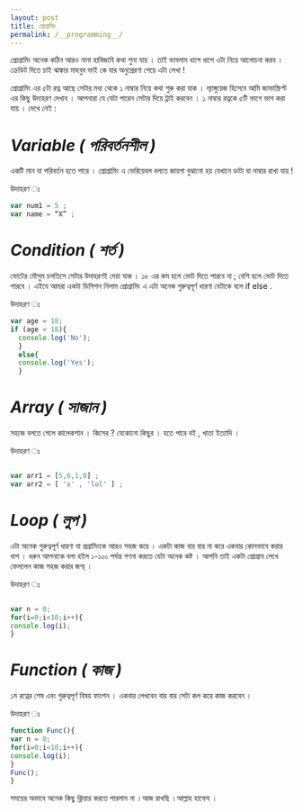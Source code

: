 ```yaml
---
layout: post
title: প্রোগ্রামিং 
permalink: /__programming__/
---
```



প্রোগ্রামিং অনেক কঠিন আরও নানা হাবিজাবি কথা শুনা যায় । তাই ভাবলাম ধাপে ধাপে এটা নিয়ে আলোচনা করব । ক্রেডিট দিতে চাই ঝাঙ্কার মাহবুব ভাই কে
যার অনুপ্রেরণা পেয়ে এটা লেখা ! 

প্রোগ্রামিং এর ৫টা রত্ন আছে সেটার মধ্য থেকে ১ নাম্বার নিয়ে কথা শুরু করা যাক । ল্যাঙ্গুয়েজ হিসেবে আমি জাভাস্ক্রিপ্ট এর কিছু উদাহরণ দেখাব । আপনারা যে 
যেটা পারেন সেটার দিয়ে ট্রাই করবেন ।
১ নাম্বার রত্নকে ৫টি ভাগে ভাগ করা যায় । দেখে নেই :

# *Variable ( পরিবর্তনশীল )* 
একটি মান যা পরিবর্তন হতে পারে । প্রোগ্রামিং এ ভেরিয়েবল বলতে জায়গা বুঝানো হয় যেখানে ডাটা বা নাম্বার রাখা যায় !

উদাহরণ ঃ 
```javascript
var num1 = 5 ;
var name = “X” ;
```
# *Condition ( শর্ত )*  
ভোটের মৌসুম চলতিসে সেটার উদাহরণই দেয়া যাক । ১৮ এর কম হলে ভোট দিতে পারবে না ; বেশি হলে ভোট দিতে পারবে ।
এইযে আমরা একটা ডিসিশন নিলাম প্রোগ্রামিং এ এটা অনেক গুরুত্বপূর্ণ ধারণা যেটাকে বলে if else .

উদাহরণ ঃ
```javascript
var age = 18;
if (age < 18){
  console.log('No');
  }
  else{
  console.log('Yes');
  }
  ```
# *Array ( সাজান )* 
সহজে বলতে গেলে কালেকশান । কিসের  ? যেকোনো কিছুর । হতে পারে বই , খাতা ইত্যাদি ।

উদাহরণ ঃ 
```javascript

var arr1 = [5,6,1,0] ;
var arr2 = [ 'x' , 'lol' ] ;

```
# *Loop ( লুপ )*  
এটা অনেক গুরুত্বপূর্ণ ধারণা যা প্রগ্রামিংকে আরও সহজ করে । একটা কাজ বার বার না করে একবার কোনভাবে করার ধাপ । ধরুন আপনাকে
বলা হইল ১-১০০ পর্যন্ত গণনা করতে যেটা অনেক কষ্ট । আপনি তাই একটা প্রোগ্রাম লেখে ফেললেন কাজ সহজ করার জন্য়্ ।

উদাহরণ ঃ 
```javascript

var n = 0;
for(i=0;i<10;i++){
console.log(i);
}

```
# *Function ( কাজ )*
১ম রত্নের শেষ এবং গুরুত্বপূর্ণ বিষয় ফাংশন ।  একবার লেখবেন বার বার সেটা কল করে কাজ করবেন । 

উদাহরণ ঃ 
```javascript
function Func(){
var n = 0;
for(i=0;i<10;i++){
console.log(i);
}
Func();
}
```

সময়ের অভাবে অনেক কিছু ক্লিয়ার করতে পারলাম না ।আজ রাখছি ।আল্লাহ হাফেয ।
